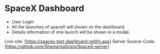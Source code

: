 # SpaceX Dashboard

- User Login
- All the launches of spaceX will shown on the dashboard.
- Details information of one launch will be shown in a modal.

Live-site: [https://spacex-test-dashboard.netlify.app]
Server Source-Code: [https://github.com/ShamantaSristy/SpaceX-server]